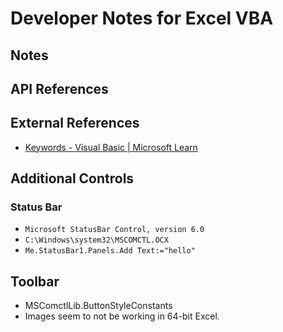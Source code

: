 # Developer Notes for Excel VBA
## Notes
## API References
## External References
- [Keywords - Visual Basic | Microsoft Learn](https://learn.microsoft.com/en-us/dotnet/visual-basic/language-reference/keywords/)
## Additional Controls
### Status Bar
- `Microsoft StatusBar Control, version 6.0`
- `C:\Windows\system32\MSCOMCTL.OCX`
- `Me.StatusBar1.Panels.Add Text:="hello"`
## Toolbar
- MSComctlLib.ButtonStyleConstants
- Images seem to not be working in 64-bit Excel.